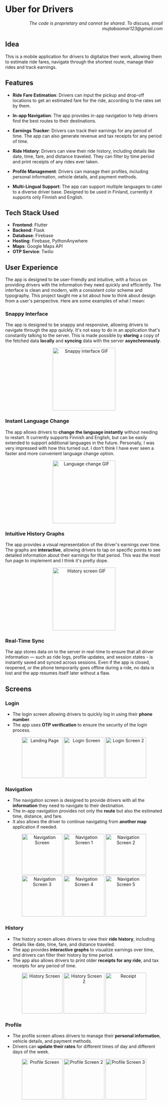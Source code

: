 # Uber for Drivers
<div align="right">
    <em>
        The code is proprietary and cannot be shared. To discuss, email mujtabaomar123@gmail.com
    </em>
</div>

## Idea
This is a mobile application for drivers to digitalize their work, allowing them to estimate ride fares, navigate through the shortest route, manage their rides and track earnings.


## Features
- **Ride Fare Estimation**: Drivers can input the pickup and drop-off locations to get an estimated fare for the ride, according to the rates set by them.

- **In-app Navigation**: The app provides in-app navigation to help drivers find the best routes to their destinations.

- **Earnings Tracker**: Drivers can track their earnings for any period of time. The app can also generate revenue and tax receipts for any period of time.

- **Ride History**: Drivers can view their ride history, including details like date, time, fare, and distance traveled. They can filter by time period and print receipts of any rides ever taken.

- **Profile Management**: Drivers can manage their profiles, including personal information, vehicle details, and payment methods.

- **Multi-Lingual Support**: The app can support multiple languages to cater to a diverse driver base. Designed to be used in Finland, currently it supports only Finnish and English.

## Tech Stack Used
- **Frontend**: Flutter
- **Backend**: Flask
- **Database**: Firebase
- **Hosting**: Firebase, PythonAnywhere
- **Maps**: Google Maps API
- **OTP Service**: Twilio

## User Experience
The app is designed to be user-friendly and intuitive, with a focus on providing drivers with the information they need quickly and efficiently. The interface is clean and modern, with a consistent color scheme and typography. This project taught me a lot about how to think about design from a user's perspective. Here are some examples of what I mean:

### Snappy Interface
The app is designed to be snappy and responsive, allowing drivers to navigate through the app quickly. It's not easy to do in an application that's constantly talking to the server. This is made possible by **storing** a copy of the fetched data **locally** and **syncing** data with the server **asynchronously**.
<div align="center">
    <img src="GIFs/SnappyUI_Clip_Matkameter.gif" alt="Snappy interface GIF" width="200" margin="10px"/>
</div>

### Instant Language Change
The app allows drivers to **change the language instantly** without needing to restart. It currently supports Finnish and English, but can be easily extended to support additional languages in the future. Personally, I was very impressed with how this turned out. I don't think I have ever seen a faster and more convenient language change option.
<div align="center">
    <img src="GIFs/Language_Clip_Matkameter.gif" alt="Language change GIF" width="200" margin="10px"/>
</div>

### Intuitive History Graphs
The app provides a visual representation of the driver's earnings over time. The graphs are **interactive**, allowing drivers to tap on specific points to see detailed information about their earnings for that period. This was the most fun page to implement and I think it's pretty dope.
<div align="center">
    <img src="GIFs/History_Clip_Matkameter.gif" alt="History screen GIF" width="200" margin="10px"/>
</div>

### Real-Time Sync
The app stores data on to the server in real-time to ensure that all driver information — such as ride logs, profile updates, and session states - is instantly saved and synced across sessions. Even if the app is closed, reopened, or the phone temporarily goes offline during a ride, no data is lost and the app resumes itself later without a flaw.

## Screens

### Login
- The login screen allowing drivers to quickly log in using their **phone number**. 
- The app uses **OTP verification** to ensure the security of the login process. 
<div align="center">
    <img src="screens/Login/landing.jpg" alt="Landing Page" width="130" margin="5px"/>
    <img src="screens/Login/login.jpg" alt="Login Screen" width="130" margin="5px"/>
    <img src="screens/Login/otp.jpg" alt="Login Screen 2" width="130" margin="5px"/>
</div>

### Navigation
- The navigation screen is designed to provide drivers with all the **information** they need to navigate to their destination. 
- The in-app navigation provides not only the **route** but also the estimated time, distance, and fare. 
- It also allows the driver to continue navigating from **another map** application if needed.
<div align="center">
    <img src="screens/Navigation/map.jpg" alt="Navigation Screen" width="130" margin="5px"/>
    <img src="screens/Navigation/place_picker.jpg" alt="Navigation Screen 1" width="130" margin="5px"/>
    <img src="screens/Navigation/estimate.jpg" alt="Navigation Screen 2" width="130" margin="5px"/>
</div>
<div align="center">
    <img src="screens/Navigation/start.jpg" alt="Navigation Screen 3" width="130" margin="5px"/>
    <img src="screens/Navigation/arrived.jpg" alt="Navigation Screen 4" width="130" margin="5px"/>
    <img src="screens/Navigation/app_receipt.jpg" alt="Navigation Screen 5" width="130" margin="5px"/>
</div>

### History
- The history screen allows drivers to view their **ride history**, including details like date, time, fare, and distance traveled. 
- The app provides **interactive graphs** to visualize earnings over time, and drivers can filter their history by time period.
- The app also allows drivers to print older **receipts for any ride**, and tax receipts for any period of time.
<div align="center">
    <img src="screens/History/history.jpg" alt="History Screen" width="130" margin="5px"/>
    <img src="screens/History/history2.jpg" alt="History Screen 2" width="130" margin="5px"/>
    <img src="screens/History/annual_receipt.jpg" alt="Receipt" width="130" margin="5px"/>
</div>

### Profile
- The profile screen allows drivers to manage their **personal information**, vehicle details, and payment methods.
- Drivers can **update their rates** for different times of day and different days of the week.
<div align="center">
    <img src="screens/Profile/profile.jpg" alt="Profile Screen" width="130" margin="5px"/>
    <img src="screens/Profile/price.jpg" alt="Profile Screen 2" width="130" margin="5px"/>
    <img src="screens/Profile/edit_profile.jpg" alt="Profile Screen 3" width="130" margin="5px"/>
</div>